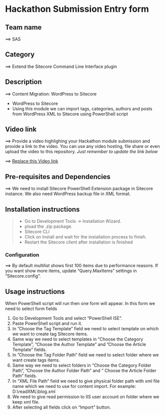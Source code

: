 # Hackathon Submission Entry form

## Team name
⟹ SAS

## Category
⟹ Extend the Sitecore Command Line Interface plugin

## Description
⟹ Content Migration: WordPress to Sitecore  

  - WordPress to Sitecore
  - Using this module we can import tags, categories, authors and posts from WordPress XML to Sitecore using PowerShell script

## Video link
⟹ Provide a video highlighing your Hackathon module submission and provide a link to the video. You can use any video hosting, file share or even upload the video to this repository. _Just remember to update the link below_

⟹ [Replace this Video link](#video-link)



## Pre-requisites and Dependencies

⟹ We need to install Sitecore PowerShell Extension package in Sitecore instance. We also need WordPress backup file in XML format.

## Installation instructions

> - Go to Development Tools -> Installation Wizard.
> - pload the .zip package.
> - Sitecore CLI
> - Click on Install and wait for the installation process to finish.
> - Restart the Sitecore client after installation is finished


### Configuration
⟹ By default multilist shows first 100 items due to performance reasons. If you want show more items, update “Query.MaxItems” settings in “Sitecore.config”.

## Usage instructions
When PowerShell script will run then one form will appear. In this form we need to select form fields

1. Go to Development Tools and select “PowerShell ISE”.
2. Paste PowerShell script and run it.
3. In ”Choose the Tag Template” field we need to select template on which we want to create tag
Sitecore items.
4. Same way we need to select templates in “Choose the Category Template”, ”Choose the Author
Template” and ”Choose the Article Template” fields.
5. In ”Choose the Tag Folder Path” field we need to select folder where we want create tags items.
6. Same way we need to select folders in “Choose the Category Folder Path”, ”Choose the Author
Folder Path” and ” Choose the Article Folder Path” fields.
7. In “XML File Path” field we need to give physical folder path with xml file name which we need to use
for content import. For example: D:\readXML\blog.xml
8. We need to give read permission to IIS user account on folder where we keep xml file.
9. After selecting all fields click on “Import” button.
